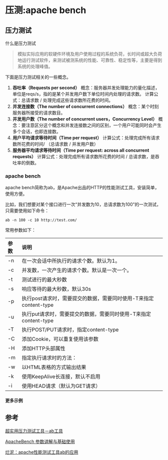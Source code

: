 # 压测:apache bench

## 压力测试

什么是压力测试

> 模拟实际应用的软硬件环境及用户使用过程的系统负荷，长时间或超大负荷地运行测试软件，来测试被测系统的性能、可靠性、稳定性等，主要是得到系统的处理峰值。

下面是压力测试相关的一些概念。

1. **吞吐率（Requests per second）** 概念：服务器并发处理能力的量化描述，单位是reqs/s，指的是某个并发用户数下单位时间内处理的请求数。 计算公式：总请求数 / 处理完成这些请求数所花费的时间。
2. **并发连接数（The number of concurrent connections）** 概念：某个时刻服务器所接受的请求数目。
3. **并发用户数（The number of concurrent users，Concurrency Level）** 概念：要注意区分这个概念和并发连接数之间的区别，一个用户可能同时会产生多个会话，也即连接数。
4. **用户平均请求等待时间（Time per request）** 计算公式：处理完成所有请求数所花费的时间/ （总请求数 / 并发用户数）
5. **服务器平均请求等待时间（Time per request: across all concurrent requests）** 计算公式：处理完成所有请求数所花费的时间 / 总请求数，是吞吐率的倒数。

### apache bench

apache bench简称为ab，是Apache出品的HTTP的性能测试工具，安装简单，使用方便。

比如，我们想要对某个接口进行一次“并发数为10，总请求数为100”的一次测试，只需要使用如下命令：

```text
ab -n 100 -c 10 http://test.com/
```

常用参数如下：

| 参数 | 说明 |
| :--- | :--- |
| -n | 在一次会话中所执行的请求个数。默认为1。 |
| -c | 并发数，一次产生的请求个数。默认是一次一个。 |
| -t | 测试进行的最大秒数 |
| -s | 响应等待的最大秒数，默认30s |
| -p | 执行post请求时，需要提交的数据，需要同时使用-T来指定content-type |
| -u | 执行put请求时，需要提交的数据，需要同时使用-T来指定content-type |
| -T | 执行POST/PUT请求时，指定content-type |
| -C | 添加Cookie，可以重复使用该参数 |
| -H | 添加HTTP头部属性 |
| -m | 指定执行请求时的方法： |
| -w | 以HTML表格的方式输出结果 |
| -k | 使用KeepAlive长连接，默认不启用 |
| -i | 使用HEAD请求（默认为GET请求） |

#### 更多示例

## 参考

[超实用压力测试工具－ab工具](https://www.jianshu.com/p/43d04d8baaf7)

[ApacheBench 参数讲解与基础使用](https://github.com/luisedware/Archives/issues/2)

[烂泥：apache性能测试工具ab的应用](https://www.ilanni.com/?p=8348)

